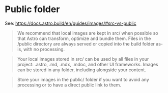 # Public folder

See: https://docs.astro.build/en/guides/images/#src-vs-public


> We recommend that local images are kept in src/ when possible so that Astro can transform, optimize and bundle them. Files in the /public directory are always served or copied into the build folder as-is, with no processing.

> Your local images stored in src/ can be used by all files in your project: .astro, .md, .mdx, .mdoc, and other UI frameworks. Images can be stored in any folder, including alongside your content.

> Store your images in the public/ folder if you want to avoid any processing or to have a direct public link to them.
